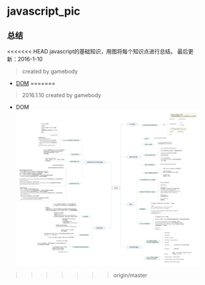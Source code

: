 # javascript_pic
## 总结
<<<<<<< HEAD
javascript的基础知识，用图将每个知识点进行总结。
最后更新：2016-1-10
> created by gamebody

- [DOM](./DOM/DOM.md)
=======
> 2016.1.10 created by gamebody

- DOM
![DOM](./pic/DOM.png)
>>>>>>> origin/master
